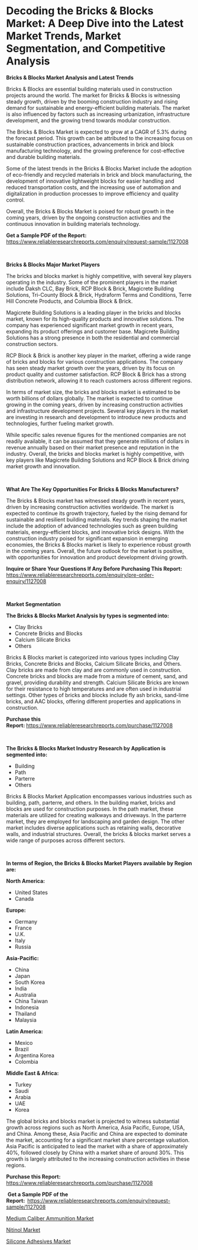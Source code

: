 <p><h1>Decoding the Bricks & Blocks Market: A Deep Dive into the Latest Market Trends, Market Segmentation, and Competitive Analysis</h1></p><p><strong>Bricks & Blocks Market Analysis and Latest Trends</strong></p>
<p><p>Bricks & Blocks are essential building materials used in construction projects around the world. The market for Bricks & Blocks is witnessing steady growth, driven by the booming construction industry and rising demand for sustainable and energy-efficient building materials. The market is also influenced by factors such as increasing urbanization, infrastructure development, and the growing trend towards modular construction.</p><p>The Bricks & Blocks Market is expected to grow at a CAGR of 5.3% during the forecast period. This growth can be attributed to the increasing focus on sustainable construction practices, advancements in brick and block manufacturing technology, and the growing preference for cost-effective and durable building materials.</p><p>Some of the latest trends in the Bricks & Blocks Market include the adoption of eco-friendly and recycled materials in brick and block manufacturing, the development of innovative lightweight blocks for easier handling and reduced transportation costs, and the increasing use of automation and digitalization in production processes to improve efficiency and quality control.</p><p>Overall, the Bricks & Blocks Market is poised for robust growth in the coming years, driven by the ongoing construction activities and the continuous innovation in building materials technology.</p></p>
<p><strong>Get a Sample PDF of the Report:&nbsp;</strong> <a href="https://www.reliableresearchreports.com/enquiry/request-sample/1127008">https://www.reliableresearchreports.com/enquiry/request-sample/1127008</a></p>
<p>&nbsp;</p>
<p><strong>Bricks & Blocks Major Market Players</strong></p>
<p><p>The bricks and blocks market is highly competitive, with several key players operating in the industry. Some of the prominent players in the market include Daksh CLC, Bay Brick, RCP Block & Brick, Magicrete Building Solutions, Tri-County Block & Brick, Hydraform Terms and Conditions, Terre Hill Concrete Products, and Columbia Block & Brick.</p><p>Magicrete Building Solutions is a leading player in the bricks and blocks market, known for its high-quality products and innovative solutions. The company has experienced significant market growth in recent years, expanding its product offerings and customer base. Magicrete Building Solutions has a strong presence in both the residential and commercial construction sectors.</p><p>RCP Block & Brick is another key player in the market, offering a wide range of bricks and blocks for various construction applications. The company has seen steady market growth over the years, driven by its focus on product quality and customer satisfaction. RCP Block & Brick has a strong distribution network, allowing it to reach customers across different regions.</p><p>In terms of market size, the bricks and blocks market is estimated to be worth billions of dollars globally. The market is expected to continue growing in the coming years, driven by increasing construction activities and infrastructure development projects. Several key players in the market are investing in research and development to introduce new products and technologies, further fueling market growth.</p><p>While specific sales revenue figures for the mentioned companies are not readily available, it can be assumed that they generate millions of dollars in revenue annually based on their market presence and reputation in the industry. Overall, the bricks and blocks market is highly competitive, with key players like Magicrete Building Solutions and RCP Block & Brick driving market growth and innovation.</p></p>
<p>&nbsp;</p>
<p><strong>What Are The Key Opportunities For Bricks & Blocks Manufacturers?</strong></p>
<p><p>The Bricks & Blocks market has witnessed steady growth in recent years, driven by increasing construction activities worldwide. The market is expected to continue its growth trajectory, fueled by the rising demand for sustainable and resilient building materials. Key trends shaping the market include the adoption of advanced technologies such as green building materials, energy-efficient blocks, and innovative brick designs. With the construction industry poised for significant expansion in emerging economies, the Bricks & Blocks market is likely to experience robust growth in the coming years. Overall, the future outlook for the market is positive, with opportunities for innovation and product development driving growth.</p></p>
<p><strong>Inquire or Share Your Questions If Any Before Purchasing This Report:</strong> <a href="https://www.reliableresearchreports.com/enquiry/pre-order-enquiry/1127008">https://www.reliableresearchreports.com/enquiry/pre-order-enquiry/1127008</a></p>
<p>&nbsp;</p>
<p><strong>Market Segmentation</strong></p>
<p><strong>The Bricks & Blocks Market Analysis by types is segmented into:</strong></p>
<p><ul><li>Clay Bricks</li><li>Concrete Bricks and Blocks</li><li>Calcium Silicate Bricks</li><li>Others</li></ul></p>
<p><p>Bricks & Blocks market is categorized into various types including Clay Bricks, Concrete Bricks and Blocks, Calcium Silicate Bricks, and Others. Clay bricks are made from clay and are commonly used in construction. Concrete bricks and blocks are made from a mixture of cement, sand, and gravel, providing durability and strength. Calcium Silicate Bricks are known for their resistance to high temperatures and are often used in industrial settings. Other types of bricks and blocks include fly ash bricks, sand-lime bricks, and AAC blocks, offering different properties and applications in construction.</p></p>
<p><strong>Purchase this Report:&nbsp;</strong><a href="https://www.reliableresearchreports.com/purchase/1127008">https://www.reliableresearchreports.com/purchase/1127008</a></p>
<p>&nbsp;</p>
<p><strong>The Bricks & Blocks Market Industry Research by Application is segmented into:</strong></p>
<p><ul><li>Building</li><li>Path</li><li>Parterre</li><li>Others</li></ul></p>
<p><p>Bricks & Blocks Market Application encompasses various industries such as building, path, parterre, and others. In the building market, bricks and blocks are used for construction purposes. In the path market, these materials are utilized for creating walkways and driveways. In the parterre market, they are employed for landscaping and garden design. The other market includes diverse applications such as retaining walls, decorative walls, and industrial structures. Overall, the bricks & blocks market serves a wide range of purposes across different sectors.</p></p>
<p>&nbsp;</p>
<p><strong>In terms of Region, the Bricks & Blocks Market Players available by Region are:</strong></p>
<p>
    <p> <strong> North America: </strong>
        <ul>
            <li>United States</li>
            <li>Canada</li>
        </ul>
        </p> 
    <p> <strong> Europe: </strong>
        <ul>
            <li>Germany</li>
            <li>France</li>
            <li>U.K.</li>
            <li>Italy</li>
            <li>Russia</li>
        </ul>
        </p> 
    <p> <strong> Asia-Pacific: </strong>
        <ul>
            <li>China</li>
            <li>Japan</li>
            <li>South Korea</li>
            <li>India</li>
            <li>Australia</li>
            <li>China Taiwan</li>
            <li>Indonesia</li>
            <li>Thailand</li>
            <li>Malaysia</li>
        </ul>
        </p> 
    <p> <strong> Latin America: </strong>
        <ul>
            <li>Mexico</li>
            <li>Brazil</li>
            <li>Argentina Korea</li>
            <li>Colombia</li>
        </ul>
        </p> 
    <p> <strong> Middle East & Africa: </strong>
        <ul>
            <li>Turkey</li>
            <li>Saudi</li>
            <li>Arabia</li>
            <li>UAE</li>
            <li>Korea</li>
        </ul>
    </p>
    </p>
<p><p>The global bricks and blocks market is projected to witness substantial growth across regions such as North America, Asia Pacific, Europe, USA, and China. Among these, Asia Pacific and China are expected to dominate the market, accounting for a significant market share percentage valuation. Asia Pacific is anticipated to lead the market with a share of approximately 40%, followed closely by China with a market share of around 30%. This growth is largely attributed to the increasing construction activities in these regions.</p></p>
<p><strong>Purchase this Report: </strong><a href="https://www.reliableresearchreports.com/purchase/1127008">https://www.reliableresearchreports.com/purchase/1127008</a></p>
<p>&nbsp;<strong>Get a Sample PDF of the Report:&nbsp;&nbsp;</strong><a href="https://www.reliableresearchreports.com/enquiry/request-sample/1127008">https://www.reliableresearchreports.com/enquiry/request-sample/1127008</a></p>
<p><strong></strong></p>
<p><p><a href="https://github.com/juancolorado15/Market-Research-Report-List-1/blob/main/medium-caliber-ammunition-market.md">Medium Caliber Ammunition Market</a></p><p><a href="https://github.com/Glendatilghmankmgz0rbhwpy/Market-Research-Report-List-1/blob/main/nitinol-market.md">Nitinol Market</a></p><p><a href="https://github.com/dx0328/Market-Research-Report-List-1/blob/main/silicone-adhesives-market.md">Silicone Adhesives Market</a></p></p>